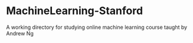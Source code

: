 # MachineLearning-Stanford
A working directory for studying online machine learning course taught by Andrew Ng
